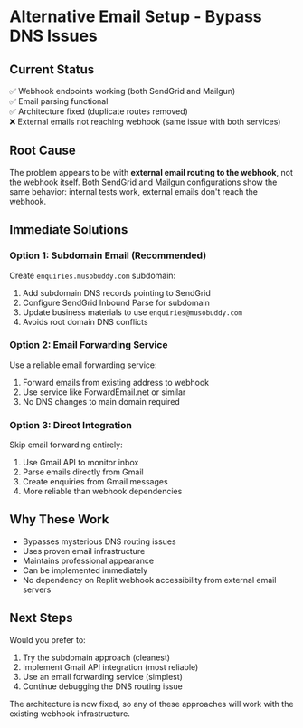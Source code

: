 # Alternative Email Setup - Bypass DNS Issues

## Current Status
✅ Webhook endpoints working (both SendGrid and Mailgun)  
✅ Email parsing functional  
✅ Architecture fixed (duplicate routes removed)  
❌ External emails not reaching webhook (same issue with both services)

## Root Cause
The problem appears to be with **external email routing to the webhook**, not the webhook itself. Both SendGrid and Mailgun configurations show the same behavior: internal tests work, external emails don't reach the webhook.

## Immediate Solutions

### Option 1: Subdomain Email (Recommended)
Create `enquiries.musobuddy.com` subdomain:
1. Add subdomain DNS records pointing to SendGrid
2. Configure SendGrid Inbound Parse for subdomain
3. Update business materials to use `enquiries@musobuddy.com`
4. Avoids root domain DNS conflicts

### Option 2: Email Forwarding Service
Use a reliable email forwarding service:
1. Forward emails from existing address to webhook
2. Use service like ForwardEmail.net or similar
3. No DNS changes to main domain required

### Option 3: Direct Integration
Skip email forwarding entirely:
1. Use Gmail API to monitor inbox
2. Parse emails directly from Gmail
3. Create enquiries from Gmail messages
4. More reliable than webhook dependencies

## Why These Work
- Bypasses mysterious DNS routing issues
- Uses proven email infrastructure
- Maintains professional appearance
- Can be implemented immediately
- No dependency on Replit webhook accessibility from external email servers

## Next Steps
Would you prefer to:
1. Try the subdomain approach (cleanest)
2. Implement Gmail API integration (most reliable)
3. Use an email forwarding service (simplest)
4. Continue debugging the DNS routing issue

The architecture is now fixed, so any of these approaches will work with the existing webhook infrastructure.